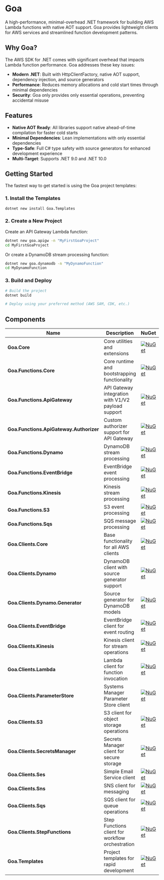 # Goa

A high-performance, minimal-overhead .NET framework for building AWS Lambda functions with native AOT support. Goa provides lightweight clients for AWS services and streamlined function development patterns.

## Why Goa?

The AWS SDK for .NET comes with significant overhead that impacts Lambda function performance. Goa addresses these key issues:

- **Modern .NET**: Built with HttpClientFactory, native AOT support, dependency injection, and source generators
- **Performance**: Reduces memory allocations and cold start times through minimal dependencies
- **Security**: Goa only provides only essential operations, preventing accidental misuse

## Features

- **Native AOT Ready**: All libraries support native ahead-of-time compilation for faster cold starts
- **Minimal Dependencies**: Lean implementations with only essential dependencies
- **Type-Safe**: Full C# type safety with source generators for enhanced development experience
- **Multi-Target**: Supports .NET 9.0 and .NET 10.0

## Getting Started

The fastest way to get started is using the Goa project templates:

### 1. Install the Templates

```bash
dotnet new install Goa.Templates
```

### 2. Create a New Project

Create an API Gateway Lambda function:
```bash
dotnet new goa.apigw -n "MyFirstGoaProject"
cd MyFirstGoaProject
```

Or create a DynamoDB stream processing function:
```bash
dotnet new goa.dynamodb -n "MyDynamoFunction"
cd MyDynamoFunction
```

### 3. Build and Deploy

```bash
# Build the project
dotnet build

# Deploy using your preferred method (AWS SAM, CDK, etc.)
```

## Components

| Name | Description | NuGet | Docs |
|------|-------------|-------|------|
| **Goa.Core** | Core utilities and extensions | [![NuGet](https://img.shields.io/nuget/v/Goa.Core.svg)](https://nuget.org/packages/Goa.Core) | [📖](src/Goa.Core/README.md) |
| **Goa.Functions.Core** | Core runtime and bootstrapping functionality | [![NuGet](https://img.shields.io/nuget/v/Goa.Functions.Core.svg)](https://nuget.org/packages/Goa.Functions.Core) | [📖](src/Functions/Goa.Functions.Core/README.md) |
| **Goa.Functions.ApiGateway** | API Gateway integration with V1/V2 payload support | [![NuGet](https://img.shields.io/nuget/v/Goa.Functions.ApiGateway.svg)](https://nuget.org/packages/Goa.Functions.ApiGateway) | [📖](src/Functions/Goa.Functions.ApiGateway/README.md) |
| **Goa.Functions.ApiGateway.Authorizer** | Custom authorizer support for API Gateway | [![NuGet](https://img.shields.io/nuget/v/Goa.Functions.ApiGateway.Authorizer.svg)](https://nuget.org/packages/Goa.Functions.ApiGateway.Authorizer) | [📖](src/Functions/Goa.Functions.ApiGateway.Authorizer/README.md) |
| **Goa.Functions.Dynamo** | DynamoDB stream processing | [![NuGet](https://img.shields.io/nuget/v/Goa.Functions.Dynamo.svg)](https://nuget.org/packages/Goa.Functions.Dynamo) | [📖](src/Functions/Goa.Functions.Dynamo/README.md) |
| **Goa.Functions.EventBridge** | EventBridge event processing | [![NuGet](https://img.shields.io/nuget/v/Goa.Functions.EventBridge.svg)](https://nuget.org/packages/Goa.Functions.EventBridge) | [📖](src/Functions/Goa.Functions.EventBridge/README.md) |
| **Goa.Functions.Kinesis** | Kinesis stream processing | [![NuGet](https://img.shields.io/nuget/v/Goa.Functions.Kinesis.svg)](https://nuget.org/packages/Goa.Functions.Kinesis) | [📖](src/Functions/Goa.Functions.Kinesis/README.md) |
| **Goa.Functions.S3** | S3 event processing | [![NuGet](https://img.shields.io/nuget/v/Goa.Functions.S3.svg)](https://nuget.org/packages/Goa.Functions.S3) | [📖](src/Functions/Goa.Functions.S3/README.md) |
| **Goa.Functions.Sqs** | SQS message processing | [![NuGet](https://img.shields.io/nuget/v/Goa.Functions.Sqs.svg)](https://nuget.org/packages/Goa.Functions.Sqs) | [📖](src/Functions/Goa.Functions.Sqs/README.md) |
| **Goa.Clients.Core** | Base functionality for all AWS clients | [![NuGet](https://img.shields.io/nuget/v/Goa.Clients.Core.svg)](https://nuget.org/packages/Goa.Clients.Core) | [📖](src/Clients/Goa.Clients.Core/README.md) |
| **Goa.Clients.Dynamo** | DynamoDB client with source generator support | [![NuGet](https://img.shields.io/nuget/v/Goa.Clients.Dynamo.svg)](https://nuget.org/packages/Goa.Clients.Dynamo) | [📖](src/Clients/Goa.Clients.Dynamo/README.md) |
| **Goa.Clients.Dynamo.Generator** | Source generator for DynamoDB models | [![NuGet](https://img.shields.io/nuget/v/Goa.Clients.Dynamo.Generator.svg)](https://nuget.org/packages/Goa.Clients.Dynamo.Generator) | [📖](src/Clients/Goa.Clients.Dynamo.Generator/README.md) |
| **Goa.Clients.EventBridge** | EventBridge client for event routing | [![NuGet](https://img.shields.io/nuget/v/Goa.Clients.EventBridge.svg)](https://nuget.org/packages/Goa.Clients.EventBridge) | [📖](src/Clients/Goa.Clients.EventBridge/README.md) |
| **Goa.Clients.Kinesis** | Kinesis client for stream operations | [![NuGet](https://img.shields.io/nuget/v/Goa.Clients.Kinesis.svg)](https://nuget.org/packages/Goa.Clients.Kinesis) | [📖](src/Clients/Goa.Clients.Kinesis/README.md) |
| **Goa.Clients.Lambda** | Lambda client for function invocation | [![NuGet](https://img.shields.io/nuget/v/Goa.Clients.Lambda.svg)](https://nuget.org/packages/Goa.Clients.Lambda) | [📖](src/Clients/Goa.Clients.Lambda/README.md) |
| **Goa.Clients.ParameterStore** | Systems Manager Parameter Store client | [![NuGet](https://img.shields.io/nuget/v/Goa.Clients.ParameterStore.svg)](https://nuget.org/packages/Goa.Clients.ParameterStore) | [📖](src/Clients/Goa.Clients.ParameterStore/README.md) |
| **Goa.Clients.S3** | S3 client for object storage operations | [![NuGet](https://img.shields.io/nuget/v/Goa.Clients.S3.svg)](https://nuget.org/packages/Goa.Clients.S3) | [📖](src/Clients/Goa.Clients.S3/README.md) |
| **Goa.Clients.SecretsManager** | Secrets Manager client for secure storage | [![NuGet](https://img.shields.io/nuget/v/Goa.Clients.SecretsManager.svg)](https://nuget.org/packages/Goa.Clients.SecretsManager) | [📖](src/Clients/Goa.Clients.SecretsManager/README.md) |
| **Goa.Clients.Ses** | Simple Email Service client | [![NuGet](https://img.shields.io/nuget/v/Goa.Clients.Ses.svg)](https://nuget.org/packages/Goa.Clients.Ses) | [📖](src/Clients/Goa.Clients.Ses/README.md) |
| **Goa.Clients.Sns** | SNS client for messaging | [![NuGet](https://img.shields.io/nuget/v/Goa.Clients.Sns.svg)](https://nuget.org/packages/Goa.Clients.Sns) | [📖](src/Clients/Goa.Clients.Sns/README.md) |
| **Goa.Clients.Sqs** | SQS client for queue operations | [![NuGet](https://img.shields.io/nuget/v/Goa.Clients.Sqs.svg)](https://nuget.org/packages/Goa.Clients.Sqs) | [📖](src/Clients/Goa.Clients.Sqs/README.md) |
| **Goa.Clients.StepFunctions** | Step Functions client for workflow orchestration | [![NuGet](https://img.shields.io/nuget/v/Goa.Clients.StepFunctions.svg)](https://nuget.org/packages/Goa.Clients.StepFunctions) | [📖](src/Clients/Goa.Clients.StepFunctions/README.md) |
| **Goa.Templates** | Project templates for rapid development | [![NuGet](https://img.shields.io/nuget/v/Goa.Templates.svg)](https://nuget.org/packages/Goa.Templates) | [📖](src/Goa.Templates/README.md) |

